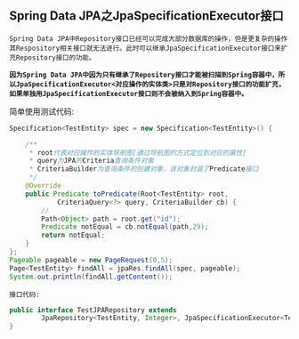 ## Spring Data JPA之JpaSpecificationExecutor接口

`Spring Data JPA中Repository接口已经可以完成大部分数据库的操作，但是更复杂的操作其Respository相关接口就无法进行。此时可以继承JpaSpecificationExecutor接口来扩充Repository接口的功能。`

**`因为Spring Data JPA中因为只有继承了Repository接口才能被扫描到Spring容器中，所以JpaSpecificationExecutor<对应操作的实体类>只是对Repository接口的功能扩充，如果单独用JpaSpecificationExecutor接口则不会被纳入到Spring容器中。`**

简单使用测试代码:

```java
Specification<TestEntity> spec = new Specification<TestEntity>() {

	/**
	 * root代表对应操作的实体导航图[通过导航图的方式定位到对应的属性]
	 * query为JPA的Criteria查询条件对象
	 * CriteriaBuilder为查询条件的创建对象，该对象封装了Predicate接口
	 */
	@Override
	public Predicate toPredicate(Root<TestEntity> root,
			CriteriaQuery<?> query, CriteriaBuilder cb) {
		//
		Path<Object> path = root.get("id");
		Predicate notEqual = cb.notEqual(path,29);
		return notEqual;
	}
};
Pageable pageable = new PageRequest(0,5);
Page<TestEntity> findAll = jpaRes.findAll(spec, pageable);
System.out.println(findAll.getContent());
```

`接口代码:`

```java
public interface TestJPARepository extends 
		JpaRepository<TestEntity, Integer>, JpaSpecificationExecutor<TestEntity> {
}
```

